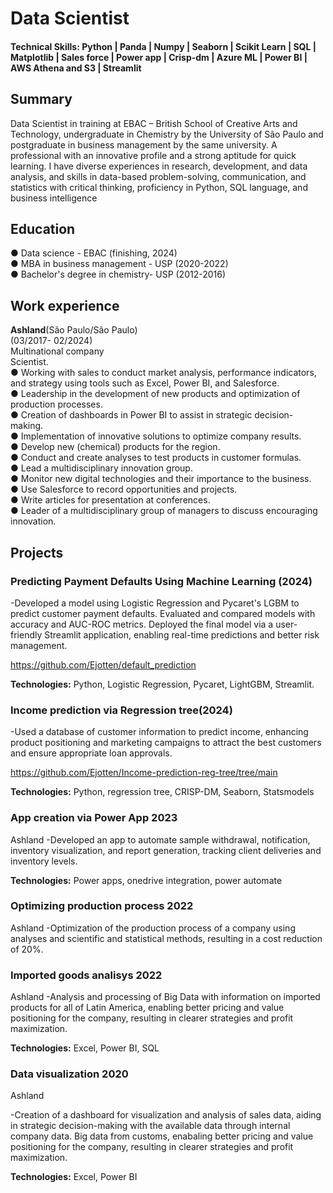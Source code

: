 # Data Scientist

#### Technical Skills:  Python | Panda | Numpy | Seaborn | Scikit Learn | SQL | Matplotlib | Sales force | Power app |  Crisp-dm | Azure ML | Power BI | AWS Athena and S3 | Streamlit

## Summary
Data Scientist in training at EBAC – British School of Creative Arts and Technology, undergraduate in Chemistry by the University of São Paulo and postgraduate in business management by the same university. A professional with an innovative profile and a strong aptitude for quick learning. I have diverse experiences in research, development, and data analysis, and skills in data-based problem-solving, communication, and statistics with critical thinking, proficiency in Python, SQL language, and business intelligence

## Education
●	Data science - EBAC (finishing, 2024)<br/>
●	MBA in business management - USP (2020-2022)<br/>
●	Bachelor's degree in chemistry- USP (2012-2016)<br/>

## Work experience
**Ashland**(São Paulo/São Paulo)<br/>				 		                       (03/2017- 02/2024)<br/>
Multinational company<br/> 
Scientist.<br/>
●	Working with sales to conduct market analysis, performance indicators, and strategy using tools such as Excel, Power BI, and Salesforce.<br/>
●	Leadership in the development of new products and optimization of production processes.<br/>
●	Creation of dashboards in Power BI to assist in strategic decision-making.<br/>
●	Implementation of innovative solutions to optimize company results.<br/>
●	Develop new (chemical) products for the region.<br/>
●	Conduct and create analyses to test products in customer formulas.<br/>
●	Lead a multidisciplinary innovation group.<br/>
●	Monitor new digital technologies and their importance to the business.<br/>
●	Use Salesforce to record opportunities and projects.<br/>
●	Write articles for presentation at conferences.<br/>
●	Leader of a multidisciplinary group of managers to discuss encouraging innovation.<br/>


## Projects
### Predicting Payment Defaults Using Machine Learning (2024)
 -Developed a model using Logistic Regression and Pycaret's LGBM to predict customer payment defaults. Evaluated and compared models with accuracy and AUC-ROC metrics. Deployed the final model via a user-friendly Streamlit application, enabling real-time predictions and better risk management.

https://github.com/Ejotten/default_prediction

**Technologies:** Python, Logistic Regression, Pycaret, LightGBM, Streamlit.


### Income prediction via Regression tree(2024)
 -Used a database of customer information to predict income, enhancing product positioning and marketing campaigns to attract the best customers and ensure appropriate loan approvals.
 
https://github.com/Ejotten/Income-prediction-reg-tree/tree/main

**Technologies:** Python, regression tree, CRISP-DM, Seaborn, Statsmodels

### App creation via Power App		  2023 
Ashland
 -Developed an app to automate sample withdrawal, notification, inventory visualization, and report generation, tracking client deliveries and inventory levels. 

**Technologies:** Power apps, onedrive integration, power automate

### Optimizing production process		2022 
Ashland
 -Optimization of the production process of a company using analyses and scientific and statistical methods, resulting in a cost reduction of 20%.

### Imported goods analisys		2022 
Ashland
 -Analysis and processing of Big Data with information on imported products for all of Latin America, enabling better pricing and value positioning for the company, resulting in clearer strategies and profit maximization. 

**Technologies:** Excel, Power BI, SQL

### Data visualization  	2020 
Ashland

 -Creation of a dashboard for visualization and analysis of sales data, aiding in strategic decision-making with the available data through internal company data. Big data from customs, enabaling better pricing and value positioning for the company, resulting in clearer strategies and profit maximization. 

 **Technologies:** Excel, Power BI
